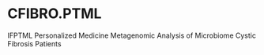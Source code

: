 # CFIBRO.PTML
IFPTML Personalized Medicine Metagenomic Analysis of Microbiome Cystic Fibrosis Patients
